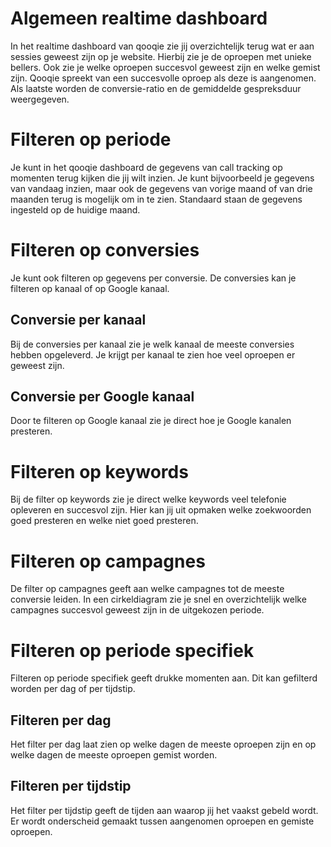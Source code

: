 <!-- TITLE: Dashboard -->
# Algemeen realtime dashboard
In het realtime dashboard van qooqie zie jij overzichtelijk terug wat er aan sessies geweest zijn op je website. Hierbij zie je de oproepen met unieke bellers. Ook zie je welke oproepen succesvol geweest zijn en welke gemist zijn. Qooqie spreekt van een succesvolle oproep als deze is aangenomen. Als laatste worden de conversie-ratio en de gemiddelde gespreksduur weergegeven.
# Filteren op periode
Je kunt in het qooqie dashboard de gegevens van call tracking op momenten terug kijken die jij wilt inzien. Je kunt bijvoorbeeld je gegevens van vandaag inzien, maar ook de gegevens van vorige maand of van drie maanden terug is mogelijk om in te zien. Standaard staan de gegevens ingesteld op de huidige maand. 
# Filteren op conversies
Je kunt ook filteren op gegevens per conversie. De conversies kan je filteren op kanaal of op Google kanaal. 
## Conversie per kanaal
Bij de conversies per kanaal zie je welk kanaal de meeste conversies hebben opgeleverd. Je krijgt per kanaal te zien hoe veel oproepen er geweest zijn. 
## Conversie per Google kanaal
Door te filteren op Google kanaal zie je direct hoe je Google kanalen presteren. 
# Filteren op keywords
Bij de filter op keywords zie je direct welke keywords veel telefonie opleveren en succesvol zijn. Hier kan jij uit opmaken welke zoekwoorden goed presteren en welke niet goed presteren.
# Filteren op campagnes
De filter op campagnes geeft aan welke campagnes tot de meeste conversie leiden. In een cirkeldiagram zie je snel en overzichtelijk welke campagnes succesvol geweest zijn in de uitgekozen periode.
# Filteren op periode specifiek
Filteren op periode specifiek geeft drukke momenten aan. Dit kan gefilterd worden per dag of per tijdstip. 
## Filteren per dag
Het filter per dag laat zien op welke dagen de meeste oproepen zijn en op welke dagen de meeste oproepen gemist worden.
## Filteren per tijdstip
Het filter per tijdstip geeft de tijden aan waarop jij het vaakst gebeld wordt. Er wordt onderscheid gemaakt tussen aangenomen oproepen en gemiste oproepen.
